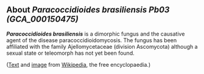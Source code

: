 About *Paracoccidioides brasiliensis Pb03 (GCA\_000150475)* 
-----------------------------------------------------------



***Paracoccidioides brasiliensis*** is a dimorphic fungus and the
causative agent of the disease paracoccidioidomycosis. The fungus has
been affiliated with the family Ajellomycetaceae (division Ascomycota)
although a sexual state or teleomorph has not yet been found.

([Text](http://en.wikipedia.org/wiki/Paracoccidioides_brasiliensis) and
[image](https://commons.wikimedia.org/wiki/File:Paracoccidioides_brasiliensis_tissue_GMS.jpg)
from [Wikipedia](http://en.wikipedia.org/), the free encyclopaedia.)
